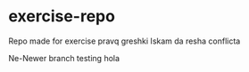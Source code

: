 # exercise-repo
Repo made for exercise
pravq greshki 
Iskam da resha conflicta

Ne-Newer branch testing
hola